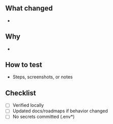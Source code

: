 ## What changed
-

## Why
-

## How to test
- Steps, screenshots, or notes

## Checklist
- [ ] Verified locally
- [ ] Updated docs/roadmaps if behavior changed
- [ ] No secrets committed (.env*)
